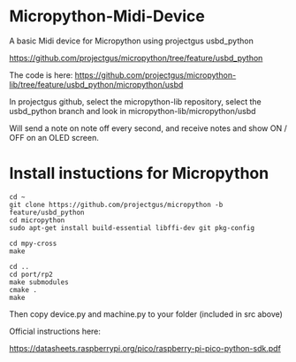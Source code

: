 # Micropython-Midi-Device
A basic Midi device for Micropython using projectgus usbd_python   

https://github.com/projectgus/micropython/tree/feature/usbd_python   

The code is here: https://github.com/projectgus/micropython-lib/tree/feature/usbd_python/micropython/usbd    

In projectgus github, select the micropython-lib repository, select the usbd_python branch and look in micropython-lib/micropython/usbd    


Will send a note on note off every second, and receive notes and show ON / OFF on an OLED screen.      

# Install instuctions for Micropython


```
cd ~
git clone https://github.com/projectgus/micropython -b feature/usbd_python
cd micropython
sudo apt-get install build-essential libffi-dev git pkg-config

cd mpy-cross
make

cd ..
cd port/rp2
make submodules
cmake .
make
```

Then copy device.py and machine.py to your folder (included in src above)    

Official instructions here:    

https://datasheets.raspberrypi.org/pico/raspberry-pi-pico-python-sdk.pdf

